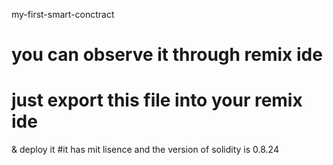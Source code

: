 
 
 
 
 my-first-smart-conctract
# you can observe it through remix ide 
# just export this  file into your remix ide
& deploy it 
#it has mit lisence and the version of solidity is 
0.8.24
